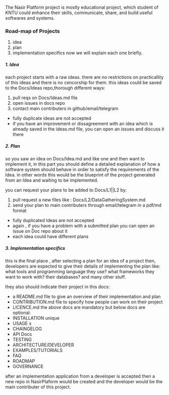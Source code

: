 The Nasir Platform project is mostly educational project, which student of KNTU could enhance their skills, communicate, share, and build useful softwares and systems.

### Road-map of Projects
1. idea
2. plan
3. implementation specifics
now we will explain each one briefly.
##### 1. Idea
each project starts with a raw ideas. there are no restrictions on practicallity of this ideas and there is no cencorship for them. this ideas could be saved to the Docs/Ideas repo,thorough different ways:
1. pull reqs on Docs/Ideas.md file
2. open issues in docs repo
3. contact main contributers in github/email/telegram

- fully duplicate ideas are not accepted
- if you have an improvement or dissagreement with an idea which is already saved in the ideas.md file, you can open an issues and discuss it there
##### 2. Plan
so you saw an idea on Docs/Idea.md and like one and then want to implement it,
in this part you should define a detailed explanation of how a software system should behave in order to satisfy the requirements of the Idea. in other words this would be the blueprint of the project generated from an Idea and waiting to be implemented.

you can request your plans to be added to Docs/L1||L2 by:
1. pull request a new files like : Docs/L2/DataGatheringSystem.md
2. send your plan to main contributers through email/telegram in a pdf/md format

- fully duplicated Ideas are not accepted
- again , if you have a problem with a submitted plan you can open an issue on Doc repo about it 
- each idea could have different plans

##### 3. Implementation specifics
this is the final place , after selecting a plan for an idea of a project then, developers are expected to give their details of implementing the plan like: what tools and programming language they use? what frameworks they want to work with? their databases? and many other stuff.

they also should indicate their project in this docs:
- a README.md file to give an overview of their implementation and plan
- CONTRIBUTION.md file to specify how people can work on their project
- LICENCE.md 
the above docs are mandatory but below docs are optional:
- INSTALLATION unique
- USAGE s
- CHAINGELOG
- API Docs
- TESTING
- ARCHITECTURE/DEVELOPER
- EXAMPLES/TUTORIALS
- FAQ
- ROADMAP
- GOVERNANCE

after an implementation application from a developer is accepted then a new repo in NasirPlaform would be created and the developer would be the main contributer of this project.